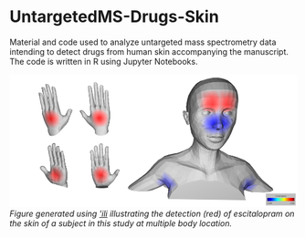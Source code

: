 # UntargetedMS-Drugs-Skin

Material and code used to analyze untargeted mass spectrometry data intending to detect drugs from human skin accompanying the manuscript. The code is written in R using Jupyter Notebooks.

![](images/US5662_TP1_citalopram.png)
*Figure generated using ['ili](https://github.com/MolecularCartography/ili) illustrating the detection (red) of escitalopram on the skin of a subject in this study at multiple body location.*
